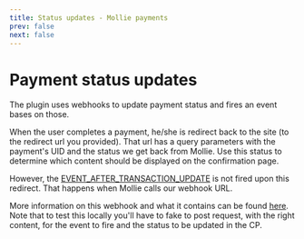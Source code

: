 ```yaml
---
title: Status updates - Mollie payments
prev: false
next: false
---
```


# Payment status updates

The plugin uses webhooks to update payment status and fires an event bases on those.

When the user completes a payment, he/she is redirect back to the site (to the redirect url you provided). That url has a query parameters with the payment's UID and the status we get back from Mollie. Use this status to determine which content should be displayed on the confirmation page.

However, the [EVENT_AFTER_TRANSACTION_UPDATE](events.html#event-after-transaction-update) is not fired upon this redirect. That happens when Mollie calls our webhook URL.

More information on this webhook and what it contains can be found [here](https://docs.mollie.com/guides/webhooks). Note that to test this locally you'll have to fake to post request, with the right content, for the event to fire and the status to be updated in the CP.
